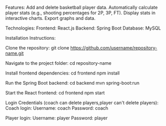 Features:
Add and delete basketball player data.
Automatically calculate player stats (e.g., shooting percentages for 2P, 3P, FT).
Display stats in interactive charts.
Export graphs and data.

Technologies:
Frontend: React.js
Backend: Spring Boot
Database: MySQL

Installation Instructions:

Clone the repository:
git clone https://github.com/username/repository-name.git

Navigate to the project folder:
cd repository-name

Install frontend dependencies:
cd frontend
npm install

Run the Spring Boot backend:
cd backend
mvn spring-boot:run

Start the React frontend:
cd frontend
npm start

Login Credentials
(coach can delete players,player can't delete players):
Coach login:
Username: coach
Password: coach

Player login:
Username: player
Password: player
